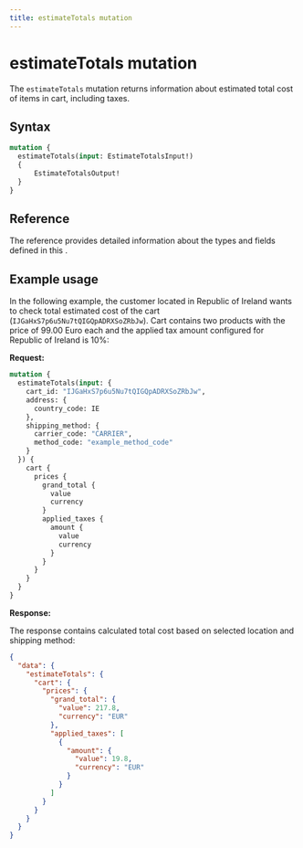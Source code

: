```yaml
---
title: estimateTotals mutation
---
```


# estimateTotals mutation

The `estimateTotals` mutation returns information about estimated total cost of items in cart, including taxes.

## Syntax

```graphql
mutation {
  estimateTotals(input: EstimateTotalsInput!)
  {
      EstimateTotalsOutput!
  }
}
```


## Reference

The <estimateTotals> reference provides detailed information about the types and fields defined in this <estimateTotals>.


## Example usage

In the following example, the customer located in Republic of Ireland wants to check total estimated cost of the cart (`IJGaHxS7p6u5Nu7tQIGQpADRXSoZRbJw`). Cart contains two products with the price of 99.00 Euro each and the applied 
tax amount configured for Republic of Ireland is 10%:


**Request:**

```graphql
mutation {
  estimateTotals(input: {
    cart_id: "IJGaHxS7p6u5Nu7tQIGQpADRXSoZRbJw",
    address: {
      country_code: IE
    },
    shipping_method: {
      carrier_code: "CARRIER",
      method_code: "example_method_code"
    }
  }) {
    cart {
      prices {
        grand_total {
          value
          currency
        }
        applied_taxes {
          amount {
            value
            currency
          }
        }
      }
    }
  }
}
```

**Response:**

The response contains calculated total cost based on selected location and shipping method:

```json
{
  "data": {
    "estimateTotals": {
      "cart": {
        "prices": {
          "grand_total": {
            "value": 217.8,
            "currency": "EUR"
          },
          "applied_taxes": [
            {
              "amount": {
                "value": 19.8,
                "currency": "EUR"
              }
            }
          ]
        }
      }
    }
  }
}
```
